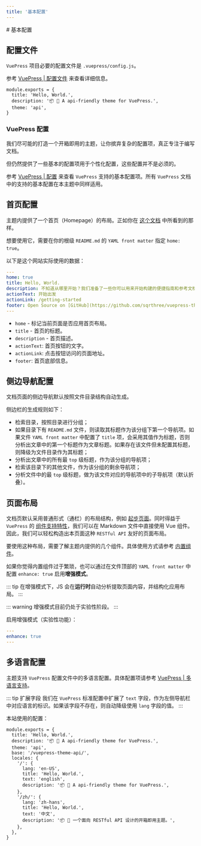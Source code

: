 ```yaml
---
title: '基本配置'
---
```


<Block>
# 基本配置
</Block>

<Block>

## 配置文件

`VuePress` 项目必要的配置文件是 `.vuepress/config.js`。

参考 [VuePress | 配置文件](https://vuepress.vuejs.org/zh/guide/basic-config.html#%E9%85%8D%E7%BD%AE%E6%96%87%E4%BB%B6) 来查看详细信息。

<Example>

```js{4}
module.exports = {
  title: 'Hello, World.',
  description: '📦 🎨 A api-friendly theme for VuePress.',
  theme: 'api',
}
```

</Example>

</Block>

<Block>

### VuePress 配置

我们尽可能的打造一个开箱即用的主题，让你摈弃复杂的配置项，真正专注于编写文档。

但仍然提供了一些基本的配置项用于个性化配置，这些配置并不是必须的。

参考 [VuePress | 配置](https://vuepress.vuejs.org/zh/config/#%E5%9F%BA%E6%9C%AC%E9%85%8D%E7%BD%AE) 来查看 `VuePress` 支持的基本配置项。所有 `VuePress` 文档中的支持的基本配置在本主题中同样适用。

</Block>

<Block>

## 首页配置

主题内提供了一个首页（Homepage）的布局。正如你在 [这个文档](/zh/) 中所看到的那样。

想要使用它，需要在你的根级 `README.md` 的 `YAML front matter` 指定 `home: true`。

以下是这个网站实际使用的数据：

```yaml
---
home: true
title: Hello, World.
description: 不知道从哪里开始？我们准备了一些你可以用来开始构建的便捷指南和参考文档。
actionText: 开始出发
actionLink: /getting-started
footer: Open Source on [GitHub](https://github.com/sqrthree/vuepress-theme-api), Made by [@sqrthree](https://github.com/sqrthree), Power by [vuepress](https://github.com/vuejs/vuepress).
---
```

<Example>

- `home` - 标记当前页面是否应用首页布局。
- `title` - 首页的标题。
- `description` - 首页描述。
- `actionText`: 首页按钮的文字。
- `actionLink`: 点击按钮访问的页面地址。
- `footer`: 首页底部信息。

</Example>

</Block>

<Block>

## 侧边导航配置

文档页面的侧边导航默认按照文件目录结构自动生成。

侧边栏的生成规则如下：

- 检索目录，按照目录进行分组；
- 如果目录下有 `README.md` 文件，则读取其标题作为该分组下第一个导航项。如果文件 `YAML front matter` 中配置了 `title` 项，会采用其值作为标题，否则分析出文章中的第一个标题作为文章标题。如果存在该文件但未配置其标题，则降级为文件目录作为其标题；
- 分析出文章中的所有最 `top` 级标题，作为该分组的导航项；
- 检索该目录下的其他文件，作为该分组的剩余导航项；
- 分析文件中的最 `top` 级标题，做为该文件对应的导航项中的子导航项（默认折叠）。

</Block>

<Block>

## 页面布局

文档页默认采用普通形式（通栏）的布局结构，例如 [起步页面](/zh/getting-started/)。同时得益于 `VuePress` 的 [组件支持特性](https://vuepress.vuejs.org/zh/guide/using-vue.html#%E6%B5%8F%E8%A7%88%E5%99%A8%E7%9A%84-api-%E8%AE%BF%E9%97%AE%E9%99%90%E5%88%B6)，我们可以在 Markdown 文件中直接使用 Vue 组件。因此，我们可以轻松构造出本页面这种 `RESTful API` 友好的页面布局。

要使用这种布局，需要了解主题内提供的几个组件。具体使用方式请参考 [内置组件](zh/configurations/components.html)。

如果你觉得内置组件过于繁琐，也可以通过在文件顶部的 `YAML front matter` 中配置 `enhance: true` 启用**增强模式**。

::: tip
在增强模式下，JS 会在**运行时**自动分析提取页面内容，并结构化应用布局。
:::

::: warning
增强模式目前仍处于实验性阶段。
:::

<Example>

启用增强模式（实验性功能）：

```yaml
---
enhance: true
---
```

</Example>

</Block>

<Block>

## 多语言配置

主题支持 `VuePress` 配置文件中的多语言配置。具体配置项请参考 [VuePress | 多语言支持](https://vuepress.vuejs.org/zh/guide/i18n.html#%E5%A4%9A%E8%AF%AD%E8%A8%80%E6%94%AF%E6%8C%81)。

::: tip 扩展字段
我们在 `VuePress` 标准配置中扩展了 `text` 字段，作为左侧导航栏中对应语言的标识。如果该字段不存在，则自动降级使用 `lang` 字段的值。
:::

<Example>

本站使用的配置：

```js{6-19}
module.exports = {
  title: 'Hello, World.',
  description: '📦 🎨 A api-friendly theme for VuePress.',
  theme: 'api',
  base: '/vuepress-theme-api/',
  locales: {
    '/': {
      lang: 'en-US',
      title: 'Hello, World.',
      text: 'english',
      description: '📦 🎨 A api-friendly theme for VuePress.',
    },
    '/zh/': {
      lang: 'zh-hans',
      title: 'Hello, World.',
      text: '中文',
      description: '📦 🎨 一个面向 RESTful API 设计的开箱即用主题。',
    },
  },
}

```

</Example>

</Block>
